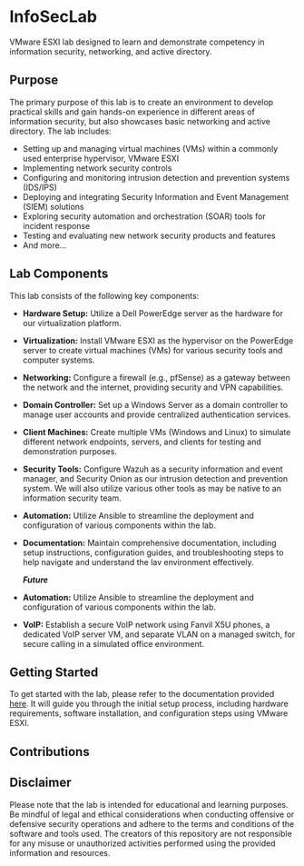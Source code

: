 # InfoSecLab
VMware ESXI lab designed to learn and demonstrate competency in information security, networking, and active directory.
## Purpose
The primary purpose of this lab is to create an environment to develop practical skills and gain hands-on experience in different areas of information security, but also showcases basic networking and active directory. The lab includes:
* Setting up and managing virtual machines (VMs) within a commonly used enterprise hypervisor, VMware ESXI
* Implementing network security controls
* Configuring and monitoring intrusion detection and prevention systems (IDS/IPS)
* Deploying and integrating Security Information and Event Management (SIEM) solutions
* Exploring security automation and orchestration (SOAR) tools for incident response
* Testing and evaluating new network security products and features
* And more...
## Lab Components
This lab consists of the following key components:
* **Hardware Setup:** Utilize a Dell PowerEdge server as the hardware for our virtualization platform.
* **Virtualization:** Install VMware ESXI as the hypervisor on the PowerEdge server to create virtual machines (VMs) for various security tools and computer systems.
* **Networking:** Configure a firewall (e.g., pfSense) as a gateway between the network and the internet, providing security and VPN capabilities.
* **Domain Controller:** Set up a Windows Server as a domain controller to manage user accounts and provide centralized authentication services.
* **Client Machines:** Create multiple VMs (Windows and Linux) to simulate different network endpoints, servers, and clients for testing and demonstration purposes.
* **Security Tools:** Configure Wazuh as a security information and event manager, and Security Onion as our intrusion detection and prevention system. We will also utilize various other tools as may be native to an information security team.
* **Automation:** Utilize Ansible to streamline the deployment and configuration of various components within the lab.
* **Documentation:** Maintain comprehensive documentation, including setup instructions, configuration guides, and troubleshooting steps to help navigate and understand the lav environment effectively.


  ***Future***
* **Automation:** Utilize Ansible to streamline the deployment and configuration of various components within the lab.
* **VoIP:** Establish a secure VoIP network using Fanvil X5U phones, a dedicated VoIP server VM, and separate VLAN on a managed switch, for secure calling in a simulated office environment.
## Getting Started
To get started with the lab, please refer to the documentation provided [here](https://github.com/akwagner1/InfoSecLab/tree/main/GettingStarted). It will guide you through the initial setup process, including hardware requirements, software installation, and configuration steps using VMware ESXI.
## Contributions
## Disclaimer
Please note that the lab is intended for educational and learning purposes. Be mindful of legal and ethical considerations when conducting offensive or defensive security operations and adhere to the terms and conditions of the software and tools used. The creators of this repository are not responsible for any misuse or unauthorized activities performed using the provided information and resources.
